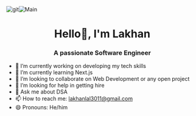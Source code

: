 ![git](https://github.com/Lakhan3011/Lakhan3011/assets/95140920/195137ae-1d78-4b18-9510-8d4e4177efc5)![Main](https://camo.githubusercontent.com/69268b410a566ac47e88b1a336c80e438e6d13315838d2548510f03f31b4f6c7/68747470733a2f2f696b2e696d6167656b69742e696f2f647265736d612f447265736d615f4c6962726172792f73656e696f722d736f6674776172652d656e67696e6565725f57793832745951796d2e676966)
<h1 align="center"> Hello👋,  I'm Lakhan </h1>
<h3 align="center"> A passionate Software Engineer</h3>

<!--
**Lakhan3011/Lakhan3011** is a ✨ _special_ ✨ repository because its `README.md` (this file) appears on your GitHub profile.

Here are some ideas to get you started: -->

- 🔭 I’m currently working on developing my tech skills
- 🌱 I’m currently learning Next.js
- 👯 I’m looking to collaborate on Web Development or any open project
- 🤔 I’m looking for help in getting hire
- 💬 Ask me about DSA
- 📫 How to reach me: lakhanlal3011@gmail.com
- 😄 Pronouns: He/him


